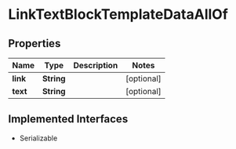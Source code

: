 

# LinkTextBlockTemplateDataAllOf


## Properties

Name | Type | Description | Notes
------------ | ------------- | ------------- | -------------
**link** | **String** |  |  [optional]
**text** | **String** |  |  [optional]


## Implemented Interfaces

* Serializable


